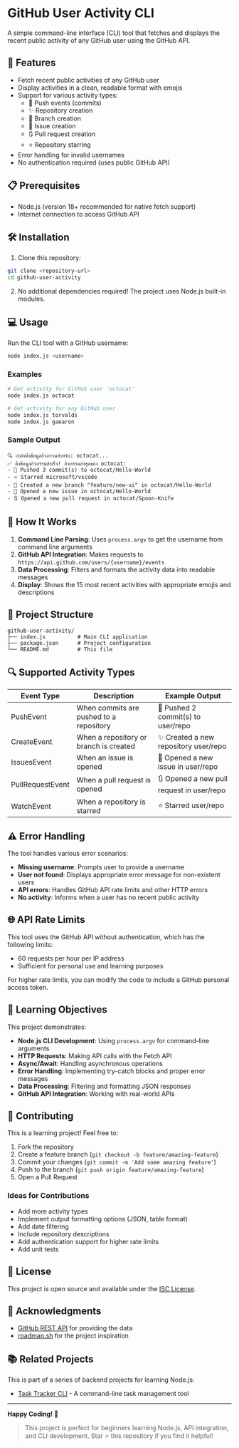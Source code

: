 # GitHub User Activity CLI

A simple command-line interface (CLI) tool that fetches and displays the recent public activity of any GitHub user using the GitHub API.

## 🚀 Features

- Fetch recent public activities of any GitHub user
- Display activities in a clean, readable format with emojis
- Support for various activity types:
  - 🚀 Push events (commits)
  - ✨ Repository creation
  - 🌿 Branch creation
  - 🐞 Issue creation
  - 🔃 Pull request creation
  - ⭐ Repository starring
- Error handling for invalid usernames
- No authentication required (uses public GitHub API)

## 📋 Prerequisites

- Node.js (version 18+ recommended for native fetch support)
- Internet connection to access GitHub API

## 🛠️ Installation

1. Clone this repository:
```bash
git clone <repository-url>
cd github-user-activity
```

2. No additional dependencies required! The project uses Node.js built-in modules.

## 💻 Usage

Run the CLI tool with a GitHub username:

```bash
node index.js <username>
```

### Examples

```bash
# Get activity for GitHub user 'octocat'
node index.js octocat

# Get activity for any GitHub user
node index.js torvalds
node index.js gaearon
```

### Sample Output

```
🔍 กำลังดึงข้อมูลกิจกรรมสำหรับ: octocat...
✅ ดึงข้อมูลกิจกรรมสำเร็จ! กิจกรรมล่าสุดของ octocat:
- 🚀 Pushed 3 commit(s) to octocat/Hello-World
- ⭐ Starred microsoft/vscode
- 🌿 Created a new branch "feature/new-ui" in octocat/Hello-World
- 🐞 Opened a new issue in octocat/Hello-World
- 🔃 Opened a new pull request in octocat/Spoon-Knife
```

## 🔧 How It Works

1. **Command Line Parsing**: Uses `process.argv` to get the username from command line arguments
2. **GitHub API Integration**: Makes requests to `https://api.github.com/users/{username}/events`
3. **Data Processing**: Filters and formats the activity data into readable messages
4. **Display**: Shows the 15 most recent activities with appropriate emojis and descriptions

## 📁 Project Structure

```
github-user-activity/
├── index.js          # Main CLI application
├── package.json      # Project configuration
└── README.md         # This file
```

## 🔍 Supported Activity Types

| Event Type | Description | Example Output |
|------------|-------------|----------------|
| PushEvent | When commits are pushed to a repository | 🚀 Pushed 2 commit(s) to user/repo |
| CreateEvent | When a repository or branch is created | ✨ Created a new repository user/repo |
| IssuesEvent | When an issue is opened | 🐞 Opened a new issue in user/repo |
| PullRequestEvent | When a pull request is opened | 🔃 Opened a new pull request in user/repo |
| WatchEvent | When a repository is starred | ⭐ Starred user/repo |

## ⚠️ Error Handling

The tool handles various error scenarios:

- **Missing username**: Prompts user to provide a username
- **User not found**: Displays appropriate error message for non-existent users
- **API errors**: Handles GitHub API rate limits and other HTTP errors
- **No activity**: Informs when a user has no recent public activity

## 🌐 API Rate Limits

This tool uses the GitHub API without authentication, which has the following limits:
- 60 requests per hour per IP address
- Sufficient for personal use and learning purposes

For higher rate limits, you can modify the code to include a GitHub personal access token.

## 🎯 Learning Objectives

This project demonstrates:

- **Node.js CLI Development**: Using `process.argv` for command-line arguments
- **HTTP Requests**: Making API calls with the Fetch API
- **Async/Await**: Handling asynchronous operations
- **Error Handling**: Implementing try-catch blocks and proper error messages
- **Data Processing**: Filtering and formatting JSON responses
- **GitHub API Integration**: Working with real-world APIs

## 🤝 Contributing

This is a learning project! Feel free to:

1. Fork the repository
2. Create a feature branch (`git checkout -b feature/amazing-feature`)
3. Commit your changes (`git commit -m 'Add some amazing feature'`)
4. Push to the branch (`git push origin feature/amazing-feature`)
5. Open a Pull Request

### Ideas for Contributions

- Add more activity types
- Implement output formatting options (JSON, table format)
- Add date filtering
- Include repository descriptions
- Add authentication support for higher rate limits
- Add unit tests

## 📝 License

This project is open source and available under the [ISC License](LICENSE).

## 🙏 Acknowledgments

- [GitHub REST API](https://docs.github.com/en/rest) for providing the data
- [roadmap.sh](https://roadmap.sh) for the project inspiration

## 📚 Related Projects

This is part of a series of backend projects for learning Node.js:
- [Task Tracker CLI](../task-tracker-cli) - A command-line task management tool

---

**Happy Coding! 🚀**

> This project is perfect for beginners learning Node.js, API integration, and CLI development. Star ⭐ this repository if you find it helpful!
